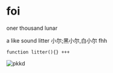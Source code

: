 # foi
oner thousand   lunar


a like sound litter 小尔;黑小尔,白小尔
fhh

```
function litter(){} +++
```
   ![pkkd](https://code.aliyun.com/w.d/me/raw/master/12.jpg)
